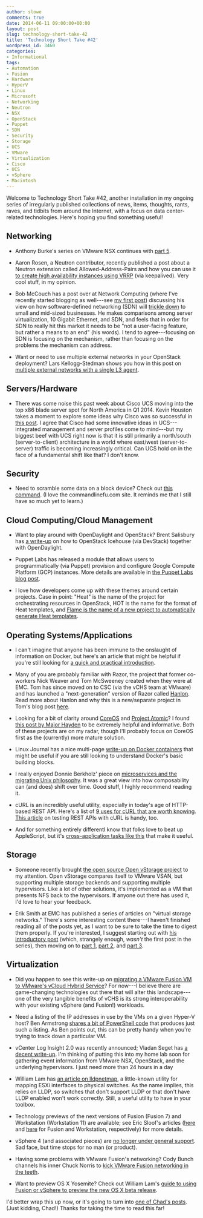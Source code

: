 ```yaml
---
author: slowe
comments: true
date: 2014-06-11 09:00:00+00:00
layout: post
slug: technology-short-take-42
title: 'Technology Short Take #42'
wordpress_id: 3460
categories:
- Informational
tags:
- Automation
- Fusion
- Hardware
- HyperV
- Linux
- Microsoft
- Networking
- Neutron
- NSX
- OpenStack
- Puppet
- SDN
- Security
- Storage
- UCS
- VMware
- Virtualization
- Cisco
- UCS
- vSphere
- Macintosh
---
```


Welcome to Technology Short Take #42, another installation in my ongoing series of irregularly published collections of news, items, thoughts, rants, raves, and tidbits from around the Internet, with a focus on data center-related technologies. Here's hoping you find something useful!

## Networking

* Anthony Burke's series on VMware NSX continues with [part 5](http://networkinferno.net/installing-vmware-nsx-part-5).

* Aaron Rosen, a Neutron contributor, recently published a post about a Neutron extension called Allowed-Address-Pairs and how you can use it [to create high availability instances using VRRP](http://blog.aaronorosen.com/implementing-high-availability-instances-with-neutron-using-vrrp/) (via keepalived). Very cool stuff, in my opinion.

* Bob McCouch has a post over at Network Computing (where I've recently started blogging as well---see [my first post](http://www.networkcomputing.com/cloud-infrastructure/virtual-machines-vs-containers-a-matter-of-scope/a/d-id/1269190)) discussing his view on how software-defined networking (SDN) will [trickle down](http://www.networkcomputing.com/sdn-waiting-for-the-trickle-down-effect/a/d-id/1204407) to small and mid-sized businesses. He makes comparisons among server virtualization, 10 Gigabit Ethernet, and SDN, and feels that in order for SDN to really hit this market it needs to be "not a user-facing feature, but rather a means to an end" (his words). I tend to agree---focusing on SDN is focusing on the mechanism, rather than focusing on the problems the mechanism can address.

* Want or need to use multiple external networks in your OpenStack deployment? Lars Kellogg-Stedman shows you how in this post on [multiple external networks with a single L3 agent](http://blog.oddbit.com/2014/05/28/multiple-external-networks-wit/).

## Servers/Hardware

* There was some noise this past week about Cisco UCS moving into the top x86 blade server spot for North America in Q1 2014. Kevin Houston takes a moment to explore some ideas why Cisco was so successful in [this post](http://bladesmadesimple.com/2014/06/the-secret-to-how-cisco-took-the-1-blade-server-spot/). I agree that Cisco had some innovative ideas in UCS---integrated management and server profiles come to mind---but my biggest beef with UCS right now is that it is still primarily a north/south (server-to-client) architecture in a world where east/west (server-to-server) traffic is becoming increasingly critical. Can UCS hold on in the face of a fundamental shift like that? I don't know.

## Security

* Need to scramble some data on a block device? Check out [this command](http://www.commandlinefu.com/commands/view/13440/securely-destroy-data-on-given-device-hugely-faster-than-devurandom). (I love the commandlinefu.com site. It reminds me that I still have so much yet to learn.)

## Cloud Computing/Cloud Management

* Want to play around with OpenDaylight and OpenStack? Brent Salisbury has [a write-up](http://networkstatic.net/updated-devstack-opendaylight-vm-image-for-openstack-icehouse/) on how to OpenStack Icehouse (via DevStack) together with OpenDaylight.

* Puppet Labs has released a module that allows users to programmatically (via Puppet) provision and configure Google Compute Platform (GCP) instances. More details are available in [the Puppet Labs blog post](http://puppetlabs.com/blog/automate-google-compute-engine-puppet).

* I love how developers come up with these themes around certain projects. Case in point: "Heat" is the name of the project for orchestrating resources in OpenStack, HOT is the name for the format of Heat templates, and [Flame is the name of a new project to automatically generate Heat templates](http://dev.cloudwatt.com/en/blog/introducing-flame-automatic-heat-template-generation.html).

## Operating Systems/Applications

* I can't imagine that anyone has been immune to the onslaught of information on Docker, but here's an article that might be helpful if you're still looking for [a quick and practical introduction](http://developerblog.redhat.com/2014/05/15/practical-introduction-to-docker-containers/).

* Many of you are probably familiar with Razor, the project that former co-workers Nick Weaver and Tom McSweeney created when they were at EMC. Tom has since moved on to CSC (via the vCHS team at VMware) and has launched a "next-generation" version of Razor called [Hanlon](https://github.com/csc/Hanlon). Read more about Hanlon and why this is a new/separate project in Tom's blog post [here](http://osclouds.wordpress.com/2014/05/22/announcing-hanlon-and-the-hanlon-microkernel/).

* Looking for a bit of clarity around [CoreOS](https://coreos.com) and [Project Atomic](http://www.projectatomic.io)? I found [this post by Major Hayden](http://major.io/2014/05/13/coreos-vs-project-atomic-a-review/) to be extremely helpful and informative. Both of these projects are on my radar, though I'll probably focus on CoreOS first as the (currently) more mature solution.

* Linux Journal has a nice multi-page [write-up on Docker containers](http://www.linuxjournal.com/content/docker-lightweight-linux-containers-consistent-development-and-deployment) that might be useful if you are still looking to understand Docker's basic building blocks.

* I really enjoyed Donnie Berkholz' piece on [microservices and the migrating Unix philosophy](http://redmonk.com/dberkholz/2014/05/20/microservices-and-the-migrating-unix-philosophy/). It was a great view into how composability can (and does) shift over time. Good stuff, I highly recommend reading it.

* cURL is an incredibly useful utility, especially in today's age of HTTP-based REST API. Here's a list of [9 uses for cURL that are worth knowing](http://httpkit.com/resources/HTTP-from-the-Command-Line/). [This article](http://blogs.plexibus.com/2009/01/15/rest-esting-with-curl/) on testing REST APIs with cURL is handy, too.

* And for something entirely differentI know that folks love to beat up AppleScript, but it's [cross-application tasks like this](http://iworkautomation.com/keynote/examples-doc-from-outline.html) that make it useful.

## Storage

* Someone recently brought [the open source Open vStorage project](http://www.openvstorage.com/) to my attention. Open vStorage compares itself to VMware VSAN, but supporting multiple storage backends and supporting multiple hypervisors. Like a lot of other solutions, it's implemented as a VM that presents NFS back to the hypervisors. If anyone out there has used it, I'd love to hear your feedback.

* Erik Smith at EMC has published a series of articles on "virtual storage networks." There's some interesting content there---I haven't finished reading all of the posts yet, as I want to be sure to take the time to digest them properly. If you're interested, I suggest starting out with [his introductory post](http://brasstacksblog.typepad.com/brass-tacks/2014/04/an-introduction-to-virtual-storage-networks.html) (which, strangely enough, _wasn't_ the first post in the series), then moving on to [part 1](http://brasstacksblog.typepad.com/brass-tacks/2014/04/virtual-storage-networks-part-1.html), [part 2](http://brasstacksblog.typepad.com/brass-tacks/2014/04/virtual-storage-networks-part-2-requirements-for-multi-tenant-storage.html), and [part 3](http://brasstacksblog.typepad.com/brass-tacks/2014/05/virtual-storage-networks-part-3-multi-tenant-capable-topologies.html).

## Virtualization

* Did you happen to see this write-up on [migrating a VMware Fusion VM to VMware's vCloud Hybrid Service](https://blogs.vmware.com/vcloud/2014/04/migrate-vmware-fusion-vm-vcloud-hybrid-service.html)? For now---I believe there are game-changing technologies out there that will alter this landscape---one of the very tangible benefits of vCHS is its strong interoperability with your existing vSphere (and Fusion!) workloads.

* Need a listing of the IP addresses in use by the VMs on a given Hyper-V host? Ben Armstrong [shares a bit of PowerShell code](http://blogs.msdn.com/b/virtual_pc_guy/archive/2014/04/18/listing-all-the-ip-addresses-used-by-vms.aspx) that produces just such a listing. As Ben points out, this can be pretty handy when you're trying to track down a particular VM.

* vCenter Log Insight 2.0 was recently announced; Vladan Seget has [a decent write-up](http://www.vladan.fr/vmware-vcenter-log-insight-2-0-faster-machine-learning-capabilities/). I'm thinking of putting this into my home lab soon for gathering event information from VMware NSX, OpenStack, and the underlying hypervisors. I just need more than 24 hours in a day

* William Lam has [an article on lldpnetmap](http://www.virtuallyghetto.com/2014/05/quick-tip-lldpnetmap-a-handy-utility-to-map-pnic-to-pswitch-on-esxi.html), a little-known utility for mapping ESXi interfaces to physical switches. As the name implies, this relies on LLDP, so switches that don't support LLDP or that don't have LLDP enabled won't work correctly. Still, a useful utility to have in your toolbox.

* Technology previews of the next versions of Fusion (Fusion 7) and Workstation (Workstation 11) are available; see Eric Sloof's articles ([here](http://www.ntpro.nl/blog/archives/2639-VMware-Fusion-7-Technology-Preview-Now-Available.html) and [here](http://www.ntpro.nl/blog/archives/2638-VMware-Workstation-11-Technology-Preview-Now-Available.html) for Fusion and Workstation, respectively) for more details.

* vSphere 4 (and associated pieces) are [no longer under general support](http://planetvm.net/blog/?p=2684). Sad face, but time stops for no man (or product).

* Having some problems with VMware Fusion's networking? Cody Bunch channels his inner Chuck Norris to [kick VMware Fusion networking in the teeth](http://openstack.prov12n.com/kicking-vmware-fusion-networking-in-the-teeth/).

* Want to preview OS X Yosemite? Check out William Lam's [guide to using Fusion or vSphere to preview the new OS X beta release](http://www.virtuallyghetto.com/2014/06/test-drive-apple-osx-10-10-yosemite-on-vmware-fusion-vsphere.html).

I'd better wrap this up now, or it's going to turn into [one of Chad's posts](http://virtualgeek.typepad.com/virtual_geek/2014/03/a-few-thoughts-and-opinions-on-vsan-and-hyperconvergence.html). (Just kidding, Chad!) Thanks for taking the time to read this far!
